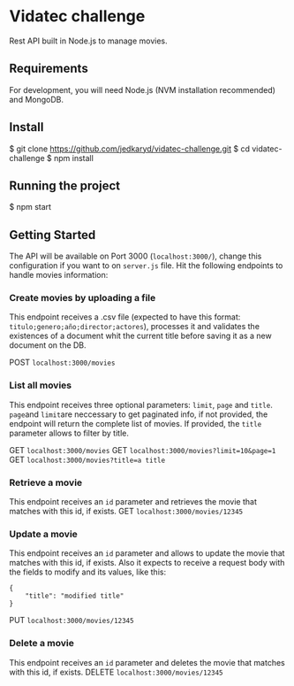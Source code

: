 # Vidatec challenge
Rest API built in Node.js to manage movies.

## Requirements
For development, you will need Node.js (NVM installation recommended) and MongoDB.

## Install
  $ git clone https://github.com/jedkaryd/vidatec-challenge.git
  $ cd vidatec-challenge
  $ npm install

## Running the project
  $ npm start

## Getting Started
  The API will be available on Port 3000 (`localhost:3000/`), change this configuration if you want to on `server.js` file.
  Hit the following endpoints to handle movies information:

  ### Create movies by uploading a file

  This endpoint receives a .csv file (expected to have this format: `titulo;genero;año;director;actores`), processes it and validates the existences of a document whit the current title before saving it as a new document on the DB.

  POST `localhost:3000/movies`

  ### List all movies

  This endpoint receives three optional parameters: `limit`, `page` and `title`. `page`and `limit`are neccessary to get paginated info, if not provided, the endpoint will return the complete list of movies. If provided, the `title` parameter allows to filter by title.

  GET `localhost:3000/movies`
  GET `localhost:3000/movies?limit=10&page=1`
  GET `localhost:3000/movies?title=a title`

  ### Retrieve a movie

  This endpoint receives an `id` parameter and retrieves the movie that matches with this id, if exists.
  GET `localhost:3000/movies/12345`

  ### Update a movie

  This endpoint receives an `id` parameter and allows to update the movie that matches with this id, if exists. Also it expects to receive a request body with the fields to modify and its values, like this:
  ```
  {
	  "title": "modified title"	
  }
  ```
  PUT `localhost:3000/movies/12345`

  ### Delete a movie

  This endpoint receives an `id` parameter and deletes the movie that matches with this id, if exists.
  DELETE `localhost:3000/movies/12345`
